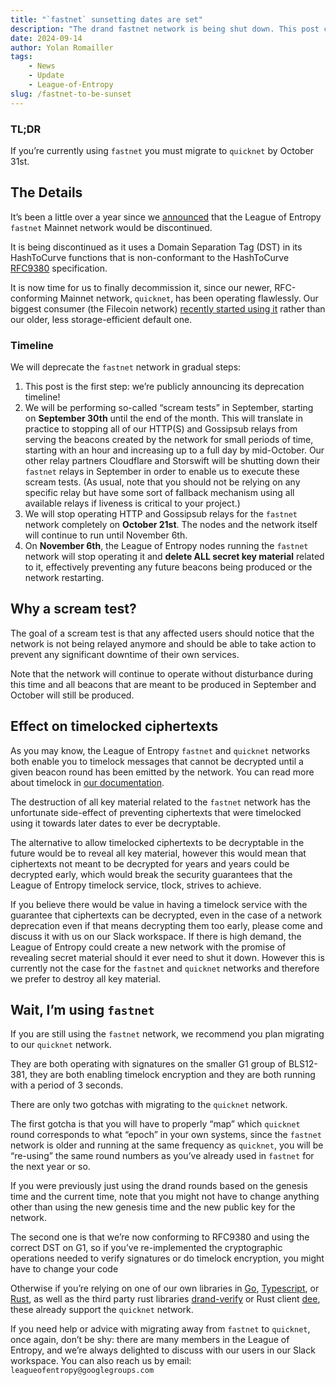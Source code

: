 ```yaml
---
title: "`fastnet` sunsetting dates are set"
description: "The drand fastnet network is being shut down. This post contains the dates and other important information."
date: 2024-09-14
author: Yolan Romailler
tags:
    - News
    - Update
    - League-of-Entropy
slug: /fastnet-to-be-sunset
---
```


### TL;DR

If you’re currently using `fastnet` you must migrate to `quicknet` by October 31st.

<!-- truncate -->

## The Details

It’s been a little over a year since we [announced](https://drand.love/blog/fastnet-is-being-sunset-long-live-quicknet) that the League of Entropy `fastnet` Mainnet network would be discontinued.

It is being discontinued as it uses a Domain Separation Tag (DST) in its HashToCurve functions that is non-conformant to the HashToCurve [RFC9380](https://datatracker.ietf.org/doc/html/rfc9380) specification.

It is now time for us to finally decommission it, since our newer, RFC-conforming Mainnet network, `quicknet`, has been operating flawlessly.
Our biggest consumer (the Filecoin network) [recently started using it](https://github.com/drand/FIPs/blob/master/FIPS/fip-0063.md) rather than our older, less storage-efficient default one.

### Timeline

We will deprecate the `fastnet` network in gradual steps:

1. This post is the first step: we’re publicly announcing its deprecation timeline!
2. We will be performing so-called “scream tests” in September, starting on **September 30th** until the end of the month.
   This will translate in practice to stopping all of our HTTP(S) and Gossipsub relays from serving the beacons created by the network for small periods of time, starting with an hour and increasing up to a full day by mid-October.
   Our other relay partners Cloudflare and Storswift will be shutting down their `fastnet` relays in September in order to enable us to execute these scream tests.
   (As usual, note that you should not be relying on any specific relay but have some sort of fallback mechanism using all available relays if liveness is critical to your project.)
3. We will stop operating HTTP and Gossipsub relays for the `fastnet` network completely on **October 21st**. The nodes and the network itself will continue to run until November 6th.
4. On **November 6th**, the League of Entropy nodes running the `fastnet` network will stop operating it and **delete ALL secret key material** related to it, effectively preventing any future beacons being produced or the network restarting.

## Why a scream test?
The goal of a scream test is that any affected users should notice that the network is not being relayed anymore and should be able to take action to prevent any significant downtime of their own services.

Note that the network will continue to operate without disturbance during this time and all beacons that are meant to be produced in September and October will still be produced.

## Effect on timelocked ciphertexts

As you may know, the League of Entropy `fastnet` and `quicknet` networks both enable you to timelock messages that cannot be decrypted until a given beacon round has been emitted by the network. You can read more about timelock in [our documentation](https://docs.drand.love/docs/concepts/2-4-concepts-timelock-encryption).

The destruction of all key material related to the `fastnet` network has the unfortunate side-effect of preventing ciphertexts that were timelocked using it towards later dates to ever be decryptable.

The alternative to allow timelocked ciphertexts to be decryptable in the future would be to reveal all key material, however this would mean that ciphertexts not meant to be decrypted for years and years could be decrypted early, which would break the security guarantees that the League of Entropy timelock service, tlock, strives to achieve.

If you believe there would be value in having a timelock service with the guarantee that ciphertexts can be decrypted, even in the case of a network deprecation even if that means decrypting them too early, please come and discuss it with us on our Slack workspace.
If there is high demand, the League of Entropy could create a new network with the promise of revealing secret material should it ever need to shut it down.
However this is currently not the case for the `fastnet` and `quicknet` networks and therefore we prefer to destroy all key material.

## Wait, I’m using `fastnet`

If you are still using the `fastnet` network, we recommend you plan migrating to our `quicknet` network.

They are both operating with signatures on the smaller G1 group of BLS12-381, they are both enabling timelock encryption and they are both running with a period of 3 seconds.

There are only two gotchas with migrating to the `quicknet` network.

The first gotcha is that you will have to properly “map” which `quicknet` round corresponds to what “epoch” in your own systems, since the `fastnet` network is older and running at the same frequency as `quicknet`, you will be “re-using” the same round numbers as you’ve already used in `fastnet` for the next year or so.

If you were previously just using the drand rounds based on the genesis time and the current time, note that you might not have to change anything other than using the new genesis time and the new public key for the network.

The second one is that we’re now conforming to RFC9380 and using the correct DST on G1, so if you’ve re-implemented the cryptographic operations needed to verify signatures or do timelock encryption, you might have to change your code

Otherwise if you’re relying on one of our own libraries in [Go](https://github.com/drand/go-clients), [Typescript](https://github.com/drand/drand-client), or [Rust](https://github.com/randa-mu/drand-client-rs), as well as the third party rust libraries [drand-verify](https://github.com/noislabs/drand-verify/) or Rust client [dee](https://github.com/thibmeu/drand-rs), these already support the `quicknet` network.

If you need help or advice with migrating away from `fastnet` to `quicknet`, once again, don’t be shy: there are many members in the League of Entropy, and we’re always delighted to discuss with our users in our Slack workspace.
You can also reach us by email: `leagueofentropy@googlegroups.com`
